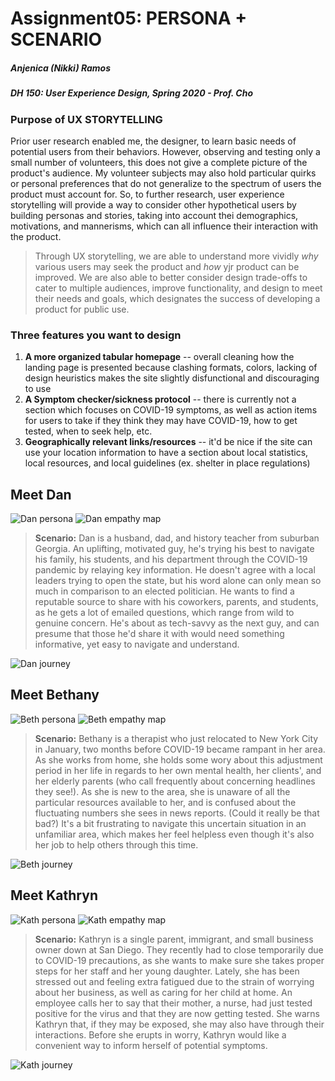 # Assignment05: PERSONA + SCENARIO
##### Anjenica (Nikki) Ramos
##### DH 150: User Experience Design, Spring 2020 - Prof. Cho

### Purpose of UX STORYTELLING
Prior user research enabled me, the designer, to learn basic needs of potential users from their behaviors. However, observing and testing only a small number of volunteers, this does not give a complete picture of the product's audience. My volunteer subjects may also hold particular quirks or personal preferences that do not generalize to the spectrum of users the product must account for. So, to further research, user experience storytelling will provide a way to consider other hypothetical users by building personas and stories, taking into account thei demographics, motivations, and mannerisms, which can all influence their interaction with the product. 
> Through UX storytelling, we are able to understand more vividly *why* various users may seek the product and *how* yjr product can be improved. We are also able to better consider design trade-offs to cater to multiple audiences, improve functionality, and design to meet their needs and goals, which designates the success of developing a product for public use. 



### Three features you want to design 
1. **A more organized tabular homepage** -- overall cleaning how the landing page is presented because clashing formats, colors, lacking of design heuristics makes the site slightly disfunctional and discouraging to use
2. **A Symptom checker/sickness protocol** -- there is currently not a section which focuses on COVID-19 symptoms, as well as action items for users to take if they think they may have COVID-19, how to get tested, when to seek help, etc.
3. **Geographically relevant links/resources** -- it'd be nice if the site can use your location information to have a section about local statistics, local resources, and local guidelines (ex. shelter in place regulations)



## Meet Dan

![Dan persona](photos/dan.about.png)
![Dan empathy map](photos/dan.empathy.png)

> **Scenario:** Dan is a husband, dad, and history teacher from suburban Georgia. An uplifting, motivated guy, he's trying his best to navigate his family, his students, and his department through the COVID-19 pandemic by relaying key information. He doesn't agree with a local leaders trying to open the state, but his word alone can only mean so much in comparison to an elected politician. He wants to find a reputable source to share with his coworkers, parents, and students, as he gets a lot of emailed questions, which range from wild to genuine concern. He's about as tech-savvy as the next guy, and can presume that those he'd share it with would need something informative, yet easy to navigate and understand.

![Dan journey](photos/dan.story.png)




## Meet Bethany

![Beth persona](photos/beth.about.png)
![Beth empathy map](photos/beth.empathy.png)

> **Scenario:** Bethany is a therapist who just relocated to New York City in January, two months before COVID-19 became rampant in her area. As she works from home, she holds some wory about this adjustment period in her life in regards to her own mental health, her clients', and her elderly parents (who call frequently about concerning headlines they see!). As she is new to the area, she is unaware of all the particular resources available to her, and is confused about the fluctuating numbers she sees in news reports. (Could it really be that bad?) It's a bit frustrating to navigate this uncertain situation in an unfamiliar area, which makes her feel helpless even though it's also her job to help others through this time. 

![Beth journey](photos/beth.story.png)




## Meet Kathryn

![Kath persona](photos/kath.about.png)
![Kath empathy map](photos/kath.empathy.png)

> **Scenario:** Kathryn is a single parent, immigrant, and small business owner down at San Diego. They recently had to close temporarily due to COVID-19 precautions, as she wants to make sure she takes proper steps for her staff and her young daughter. Lately, she has been stressed out and feeling extra fatigued due to the strain of worrying about her business, as well as caring for her child at home. An employee calls her to say that their mother, a nurse, had just tested positive for the virus and that they are now getting tested. She warns Kathryn that, if they may be exposed, she may also have through their interactions. Before she erupts in worry, Kathryn would like a convenient way to inform herself of potential symptoms.

![Kath journey](photos/kath.story.png)
